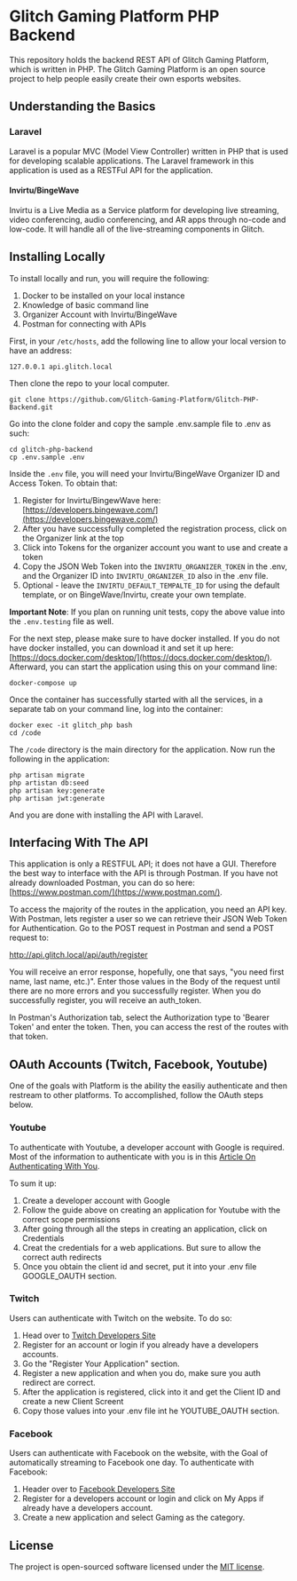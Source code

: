 # Glitch Gaming Platform PHP Backend
This repository holds the backend REST API of Glitch Gaming Platform, which is written in PHP. The Glitch Gaming Platform is an open source project to help people easily create their own esports websites.

## Understanding the Basics

### Laravel
Laravel is a popular MVC (Model View Controller) written in PHP that is used for developing scalable applications. The Laravel framework in this application is used as a RESTFul API for the application.

#### Invirtu/BingeWave

Invirtu is a Live Media as a Service platform for developing live streaming, video conferencing, audio conferencing, and AR apps through no-code and low-code. It will handle all of the live-streaming components in Glitch.

## Installing Locally
To install locally and run, you will require the following:

 1. Docker to be installed on your local instance
 2. Knowledge of basic command line
 3. Organizer Account with Invirtu/BingeWave
 4. Postman for connecting with APIs

First, in your `/etc/hosts`, add the following line to allow your local version to have an address:

    127.0.0.1 api.glitch.local

Then clone the repo to your local computer.

    git clone https://github.com/Glitch-Gaming-Platform/Glitch-PHP-Backend.git

Go into the clone folder and copy the sample .env.sample file to .env as such:

    cd glitch-php-backend
    cp .env.sample .env

Inside the `.env` file, you will need your Invirtu/BingeWave Organizer ID and Access Token. To obtain that:

1. Register for Invirtu/BingewWave here: [https://developers.bingewave.com/](https://developers.bingewave.com/)
2. After you have successfully completed the registration process, click on the Organizer link at the top
3. Click into Tokens for the organizer account you want to use and create a token
4. Copy the JSON Web Token into the `INVIRTU_ORGANIZER_TOKEN` in the .env, and the Organizer ID into `INVIRTU_ORGANIZER_ID` also in the .env file.
5. Optional - leave the `INVIRTU_DEFAULT_TEMPALTE_ID` for using the default template, or on BingeWave/Invirtu, create your own template.

**Important Note**: If you plan on running unit tests, copy the above value into the `.env.testing` file as well.

For the next step, please make sure to have docker installed. If you do not have docker installed, you can download it and set it up here: [https://docs.docker.com/desktop/](https://docs.docker.com/desktop/). Afterward, you can start the application using this on your command line:

    docker-compose up

Once the container has successfully started with all the services, in a separate tab on your command line, log into the container:

    docker exec -it glitch_php bash
    cd /code

The `/code` directory is the main directory for the application. Now run the following in the application:

    php artisan migrate
    php artistan db:seed
    php artisan key:generate
    php artisan jwt:generate

And you are done with installing the API with Laravel.

## Interfacing With The API

This application is only a RESTFUL API; it does not have a GUI. Therefore the best way to interface with the API is through Postman. If you have not already downloaded Postman, you can do so here: [https://www.postman.com/](https://www.postman.com/).

To access the majority of the routes in the application, you need an API key. With Postman, lets register a user so we can retrieve their JSON Web Token for Authentication. Go to the POST request in Postman and send a POST request to:

http://api.glitch.local/api/auth/register

You will receive an error response, hopefully, one that says, "you need first name, last name, etc.)". Enter those values in the Body of the request until there are no more errors and you successfully register. When you do successfully register, you will receive an auth_token.

In Postman's Authorization tab, select the Authorization type to 'Bearer Token' and enter the token. Then, you can access the rest of the routes with that token.

## OAuth Accounts (Twitch, Facebook, Youtube)

One of the goals with Platform is the ability the easiliy authenticate and then restream to other platforms. To accomplished, follow the OAuth steps below.

### Youtube

To authenticate with Youtube, a developer account with Google is required. Most of the information to authenticate with you is in this [Article On Authenticating With You](https://developers.google.com/youtube/v3/guides/auth/server-side-web-apps).

To sum it up:
1. Create a developer account with Google
2. Follow the guide above on creating an application for Youtube with the correct scope permissions
3. After going through all the steps in creating an application, click on Credentials
4. Creat the credentials for a web applications. But sure to allow the correct auth redirects
5. Once you obtain the client id and secret, put it into your .env file GOOGLE_OAUTH section.

### Twitch

Users can authenticate with Twitch on the website. To do so:

1. Head over to [Twitch Developers Site](https://dev.twitch.tv/)
2. Register for an account or login if you already have a developers accounts.
3. Go the "Register Your Application" section.
4. Register a new application and when you do, make sure you auth redirect are correct.
5. After the application is registered, click into it and get the Client ID and create a new Client Screent
6. Copy those values into your .env file int he YOUTUBE_OAUTH section.

### Facebook

Users can authenticate with Facebook on the website, with the Goal of automatically streaming to Facebook one day. To authenticate with Facebook:

1. Header over to [Facebook Developers Site](https://developers.facebook.com/)
2. Register for a developers account or login and click on My Apps if already have a developers account.
3. Create a new application and select Gaming as the category.

## License

  The project is open-sourced software licensed under the [MIT license](https://opensource.org/licenses/MIT).